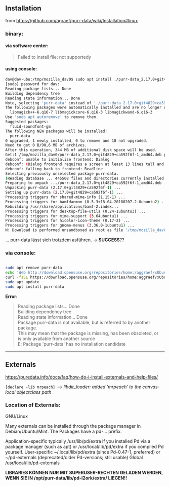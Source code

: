 ## Installation

from https://github.com/agraef/purr-data/wiki/Installation#linux

### binary:

#### via software center:

> Failed to install file: not supportedy

#### using console:

``` bash
dav@dav-ubu:/tmp/mozilla_dav0$ sudo apt install ./purr-data_2.17.0+git4829+ca592f6f-1_amd64.deb 
[sudo] password for dav: 
Reading package lists... Done
Building dependency tree       
Reading state information... Done
Note, selecting 'purr-data' instead of './purr-data_2.17.0+git4829+ca592f6f-1_amd64.deb'
The following packages were automatically installed and are no longer required:
  libmagick++-6.q16-7 libmagickcore-6.q16-3 libmagickwand-6.q16-3
Use 'sudo apt autoremove' to remove them.
Suggested packages:
  fluid-soundfont-gm
The following NEW packages will be installed:
  purr-data
0 upgraded, 1 newly installed, 0 to remove and 18 not upgraded.
Need to get 0 B/90,6 MB of archives.
After this operation, 344 MB of additional disk space will be used.
Get:1 /tmp/mozilla_dav0/purr-data_2.17.0+git4829+ca592f6f-1_amd64.deb purr-data amd64 2.17.0+git4829+ca592f6f-1 [90,6 MB]
debconf: unable to initialize frontend: Dialog
debconf: (Dialog frontend requires a screen at least 13 lines tall and 31 columns wide.)
debconf: falling back to frontend: Readline
Selecting previously unselected package purr-data.
(Reading database ... 445508 files and directories currently installed.)
Preparing to unpack .../purr-data_2.17.0+git4829+ca592f6f-1_amd64.deb ...
Unpacking purr-data (2.17.0+git4829+ca592f6f-1) ...
Setting up purr-data (2.17.0+git4829+ca592f6f-1) ...
Processing triggers for shared-mime-info (1.15-1) ...
Processing triggers for bamfdaemon (0.5.3+18.04.20180207.2-0ubuntu2) ...
Rebuilding /usr/share/applications/bamf-2.index...
Processing triggers for desktop-file-utils (0.24-1ubuntu3) ...
Processing triggers for mime-support (3.64ubuntu1) ...
Processing triggers for hicolor-icon-theme (0.17-2) ...
Processing triggers for gnome-menus (3.36.0-1ubuntu1) ...
N: Download is performed unsandboxed as root as file '/tmp/mozilla_dav0/purr-data_2.17.0+git4829+ca592f6f-1_amd64.deb' couldn't be accessed by user '_apt'. - pkgAcquire::Run (13: Permission denied)
```

... purr-data lässt sich trotzdem asführen. → **SUCCESS**??

### via console:

``` bash

sudo apt remove purr-data
echo 'deb http://download.opensuse.org/repositories/home:/aggraef/xUbuntu_20.04/ /' | sudo tee /etc/apt/sources.list.d/home:aggraef.list
curl -fsSL https://download.opensuse.org/repositories/home:aggraef/xUbuntu_20.04/Release.key | gpg --dearmor | sudo tee /etc/apt/trusted.gpg.d/home_aggraef.gpg > /dev/null
sudo apt update
sudo apt install purr-data
```

**Error:**

> Reading package lists... Done  
> Building dependency tree  
> Reading state information... Done  
> Package purr-data is not available, but is referred to by another package.  
> This may mean that the package is missing, has been obsoleted, or  
> is only available from another source  
> E: Package 'purr-data' has no installation candidate  

----------------------------------
## Externals

https://puredata.info/docs/faq/how-do-i-install-externals-and-help-files/

`[declare -lib mrpeach]` --> *libdir_loader: added 'mrpeach' to the canvas-local objectclass path*

### Location of Externals:

GNU/Linux

Many externals can be installed through the package manager in Debian/Ubuntu/Mint. The Packages have a pd-... prefix.

Application-specific
    typically /usr/lib/pd/extra if you installed Pd via a package manager (such as apt) or /usr/local/lib/pd/extra if you compiled Pd yourself.
User-specific
    ~/.local/lib/pd/extra (since Pd-0.47-1, preferred) or ~/pd-externals (deprecated/older Pd-versions; still usable)
Global
    /usr/local/lib/pd-externals 

**LIBRARIES KÖNNEN NUR MIT SUPERUSER-RECHTEN GELADEN WERDEN, WENN SIE IN /opt/purr-data/lib/pd-l2ork/extra/ LIEGEN!!**